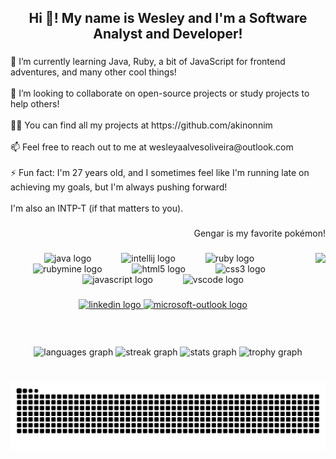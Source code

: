 <h2 align="center">Hi 👋! My name is Wesley and I'm a Software Analyst and Developer!</h2>

###

<p align="left">🌱 I’m currently learning Java, Ruby, a bit of JavaScript for frontend adventures, and many other cool things!<br><br>👯 I’m looking to collaborate on open-source projects or study projects to help others!<br><br>👨‍💻 You can find all my projects at https://github.com/akinonnim<br><br>📫 Feel free to reach out to me at wesleyaalvesoliveira@outlook.com<br><br>⚡ Fun fact: I'm 27 years old, and I sometimes feel like I'm running late on achieving my goals, but I'm always pushing forward!<br><br>I'm also an INTP-T (if that matters to you).</p>

###

<p align="right">Gengar is my favorite pokémon!</p>

###

<img align="right" height="150" src="https://camo.githubusercontent.com/bce9adf0b63e79923cd9c1d0fac2086eaa2c1d30757965e6c48fb4df5dd55a5a/68747470733a2f2f696d67312e7069636d69782e636f6d2f6f75747075742f7374616d702f6e6f726d616c2f352f392f362f352f323338353639355f66343234342e676966"  />

###

<div align="center">
  <img src="https://cdn.jsdelivr.net/gh/devicons/devicon/icons/java/java-original.svg" height="30" alt="java logo"  />
  <img width="40" />
  <img src="https://cdn.jsdelivr.net/gh/devicons/devicon/icons/intellij/intellij-original.svg" height="30" alt="intellij logo"  />
  <img width="40" />
  <img src="https://cdn.jsdelivr.net/gh/devicons/devicon/icons/ruby/ruby-original.svg" height="30" alt="ruby logo"  />
  <img width="40" />
  <img src="https://cdn.jsdelivr.net/gh/devicons/devicon/icons/rubymine/rubymine-original.svg" height="30" alt="rubymine logo"  />
  <img width="40" />
  <img src="https://cdn.jsdelivr.net/gh/devicons/devicon/icons/html5/html5-original.svg" height="30" alt="html5 logo"  />
  <img width="40" />
  <img src="https://cdn.jsdelivr.net/gh/devicons/devicon/icons/css3/css3-original.svg" height="30" alt="css3 logo"  />
  <img width="40" />
  <img src="https://cdn.jsdelivr.net/gh/devicons/devicon/icons/javascript/javascript-original.svg" height="30" alt="javascript logo"  />
  <img width="40" />
  <img src="https://cdn.jsdelivr.net/gh/devicons/devicon/icons/vscode/vscode-original.svg" height="30" alt="vscode logo"  />
</div>

###

<div align="center">
  <a href="https://www.linkedin.com/in/wesley-g-oliveira/" target="_blank">
    <img src="https://img.shields.io/static/v1?message=%20%20LinkedIn&logo=linkedin&label=Findo%20Me%20on&color=0077B5&logoColor=white&labelColor=&style=for-the-badge" height="35" alt="linkedin logo"  />
  </a>
  <a href="https://outlook.live.com/mail/0/" target="_blank">
    <img src="https://img.shields.io/static/v1?message=%20E-Mail&logo=microsoft-outlook&label=Send%20Me%20an&color=0078D4&logoColor=white&labelColor=&style=for-the-badge" height="35" alt="microsoft-outlook logo"  />
  </a>
</div>

###

<br clear="both">

<div align="center">
  <img src="https://github-readme-stats.vercel.app/api/top-langs?username=akinonnim&locale=en&hide_title=false&layout=compact&card_width=320&langs_count=10&theme=dark&hide_border=true" height="150" alt="languages graph"  />
  <img src="https://streak-stats.demolab.com?user=akinonnim&locale=en&mode=daily&theme=dark&hide_border=true&border_radius=5" height="150" alt="streak graph"  />
  <img src="https://github-readme-stats.vercel.app/api?username=akinonnim&hide_title=false&hide_rank=false&show_icons=true&include_all_commits=true&count_private=true&disable_animations=false&theme=dark&locale=en&hide_border=true" height="150" alt="stats graph"  />
  <img src="https://github-profile-trophy.vercel.app?username=akinonnim&theme=dark_lover&column=8&row=1&margin-w=19&margin-h=4&no-bg=true&no-frame=true" height="150" alt="trophy graph"  />
</div>

###

<br clear="both">

<img src="https://raw.githubusercontent.com/akinonnim/akinonnim/output/snake.svg" alt="Snake animation" />

###
